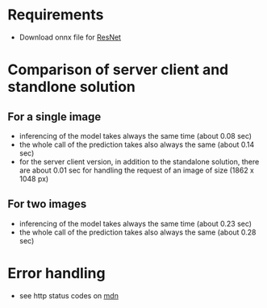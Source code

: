 # Requirements
- Download onnx file for [ResNet](https://github.com/onnx/models/blob/main/vision/classification/resnet/model/resnet101-v2-7.onnx)


# Comparison of server client and standlone solution

## For a single image
- inferencing of the model takes always the same time (about 0.08 sec)
- the whole call of the prediction takes also always the same (about 0.14 sec)
- for the server client version, in addition to the standalone solution, there are about 0.01 sec for handling the request of an image of size (1862 x 1048 px)

## For two images
- inferencing of the model takes always the same time (about 0.23 sec)
- the whole call of the prediction takes also always the same (about 0.28 sec)

# Error handling
- see http status codes on [mdn](https://developer.mozilla.org/en-US/docs/Web/HTTP/Status#client_error_responses)